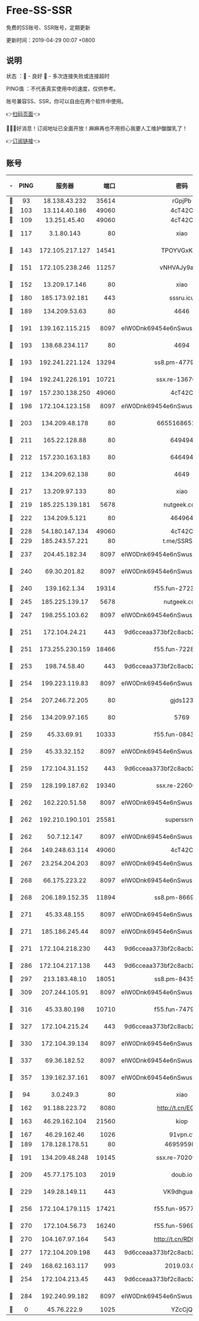 # Free-SS-SSR

免费的SS账号、SSR账号，定期更新

更新时间：2019-04-29 00:07 +0800

## 说明

状态     ：🙂 - 良好 🙁 - 多次连接失败或连接超时

PING值   ：不代表真实使用中的速度，仅供参考。

账号兼容SS、SSR，你可以自由在两个软件中使用。

👉[扫码页面](https://liesauer.github.io/Free-SS-SSR/)👈

🎉🎉🎉好消息！订阅地址已全面开放！麻麻再也不用担心我要人工维护酸酸乳了！

👉[订阅链接](https://www.liesauer.net/yogurt/subscribe?ACCESS_TOKEN=DAYxR3mMaZAsaqUb)👈

## 账号

|-|PING|服务器|端口|密码|加密方式|区域|
|:----:|:----:|:-----:|-----:|:----:|:----:|:----:|
|🙂|93|18.138.43.232|35614|rGpjPb|rc4-md5|SG|
|🙂|103|13.114.40.186|49060|4cT42C|chacha20|JP|
|🙂|109|13.251.45.40|49060|4cT42C|chacha20|SG|
|🙂|117|3.1.80.143|80|xiao|aes-128-ctr|SG|
|🙂|143|172.105.217.127|14541|TPOYVGxKglpi|aes-256-cfb|JP|
|🙂|151|172.105.238.246|11257|vNHVAJy9aznp|aes-256-cfb|JP|
|🙂|152|13.209.17.146|80|xiao|aes-128-ctr|KR|
|🙂|180|185.173.92.181|443|sssru.icu|rc4-md5|RU|
|🙂|189|134.209.53.63|80|4646|aes-256-cfb|US|
|🙂|191|139.162.115.215|8097|eIW0Dnk69454e6nSwuspv9DmS201tQ0D|aes-256-cfb|JP|
|🙂|193|138.68.234.117|80|4694|aes-256-cfb|US|
|🙂|193|192.241.221.124|13294|ss8.pm-47793631|aes-256-cfb|US|
|🙂|194|192.241.226.191|10721|ssx.re-13670931|aes-256-cfb|US|
|🙂|197|157.230.138.250|49060|4cT42C|chacha20|US|
|🙂|198|172.104.123.158|8097|eIW0Dnk69454e6nSwuspv9DmS201tQ0D|aes-256-cfb|JP|
|🙂|203|134.209.48.178|80|6655168651651|aes-256-cfb|US|
|🙂|211|165.22.128.88|80|649494|aes-256-cfb|US|
|🙂|212|157.230.163.183|80|646494|aes-256-cfb|US|
|🙂|212|134.209.62.138|80|4649|aes-256-cfb|US|
|🙂|217|13.209.97.133|80|xiao|aes-128-ctr|KR|
|🙂|219|185.225.139.181|5678|nutgeek.com|rc4-md5|US|
|🙂|222|134.209.5.121|80|464964|aes-256-cfb|US|
|🙂|228|54.180.147.134|49060|4cT42C|chacha20|KR|
|🙂|229|185.243.57.221|80|t.me/SSRSUB|rc4-md5|US|
|🙂|237|204.45.182.34|8097|eIW0Dnk69454e6nSwuspv9DmS201tQ0D|aes-256-cfb|US|
|🙂|240|69.30.201.82|8097|eIW0Dnk69454e6nSwuspv9DmS201tQ0D|aes-256-cfb|US|
|🙂|240|139.162.1.34|19314|f55.fun-27230686|aes-256-cfb|SG|
|🙂|245|185.225.139.17|5678|nutgeek.com|rc4-md5|US|
|🙂|247|198.255.103.62|8097|eIW0Dnk69454e6nSwuspv9DmS201tQ0D|aes-256-cfb|US|
|🙂|251|172.104.24.21|443|9d6cceaa373bf2c8acb22e60b6a58be6|aes-256-cfb|US|
|🙂|251|173.255.230.159|18466|f55.fun-72289078|aes-256-cfb|US|
|🙂|253|198.74.58.40|443|9d6cceaa373bf2c8acb22e60b6a58be6|aes-256-cfb|US|
|🙂|254|199.223.119.83|8097|eIW0Dnk69454e6nSwuspv9DmS201tQ0D|aes-256-cfb|US|
|🙂|254|207.246.72.205|80|gjds123|aes-256-cfb|US|
|🙂|256|134.209.97.165|80|5769|aes-256-cfb|SG|
|🙂|259|45.33.69.91|10333|f55.fun-08439285|aes-256-cfb|US|
|🙂|259|45.33.32.152|8097|eIW0Dnk69454e6nSwuspv9DmS201tQ0D|aes-256-cfb|US|
|🙂|259|172.104.31.152|443|9d6cceaa373bf2c8acb22e60b6a58be6|aes-256-cfb|US|
|🙂|259|128.199.187.62|19340|ssx.re-22600754|aes-256-cfb|SG|
|🙂|262|162.220.51.58|8097|eIW0Dnk69454e6nSwuspv9DmS201tQ0D|aes-256-cfb|US|
|🙂|262|192.210.190.101|25581|superssrnet|aes-256-cfb|US|
|🙂|262|50.7.12.147|8097|eIW0Dnk69454e6nSwuspv9DmS201tQ0D|aes-256-cfb|BR|
|🙂|264|149.248.63.114|49060|4cT42C|chacha20|CA|
|🙂|267|23.254.204.203|8097|eIW0Dnk69454e6nSwuspv9DmS201tQ0D|aes-256-cfb|US|
|🙂|268|66.175.223.22|8097|eIW0Dnk69454e6nSwuspv9DmS201tQ0D|aes-256-cfb|US|
|🙂|268|206.189.152.35|11894|ss8.pm-86692479|aes-256-cfb|SG|
|🙂|271|45.33.48.155|8097|eIW0Dnk69454e6nSwuspv9DmS201tQ0D|aes-256-cfb|US|
|🙂|271|185.186.245.44|8097|eIW0Dnk69454e6nSwuspv9DmS201tQ0D|aes-256-cfb|NL|
|🙂|271|172.104.218.230|443|9d6cceaa373bf2c8acb22e60b6a58be6|aes-256-cfb|US|
|🙂|286|172.104.217.138|443|9d6cceaa373bf2c8acb22e60b6a58be6|aes-256-cfb|US|
|🙂|297|213.183.48.10|18051|ss8.pm-84359795|rc4-md5|RU|
|🙂|309|207.244.105.91|8097|eIW0Dnk69454e6nSwuspv9DmS201tQ0D|aes-256-cfb|US|
|🙂|316|45.33.80.198|10710|f55.fun-74792235|aes-256-cfb|US|
|🙂|327|172.104.215.24|443|9d6cceaa373bf2c8acb22e60b6a58be6|aes-256-cfb|US|
|🙂|330|172.104.39.134|8097|eIW0Dnk69454e6nSwuspv9DmS201tQ0D|aes-256-cfb|SG|
|🙂|337|69.36.182.52|8097|eIW0Dnk69454e6nSwuspv9DmS201tQ0D|aes-256-cfb|US|
|🙂|357|139.162.37.161|8097|eIW0Dnk69454e6nSwuspv9DmS201tQ0D|aes-256-cfb|SG|
|🙂|94|3.0.249.3|80|xiao|aes-128-ctr|SG|
|🙂|162|91.188.223.72|8080|http://t.cn/EGJIyrl|rc4-md5|RU|
|🙂|163|46.29.162.104|21560|kiop|aes-128-ctr|RU|
|🙂|167|46.29.162.46|1026|91vpn.cf|rc4-md5|RU|
|🙂|189|178.128.178.51|80|469595985|chacha20|US|
|🙂|191|134.209.48.248|19145|ssx.re-70209152|aes-256-cfb|US|
|🙂|209|45.77.175.103|2019|doub.io|aes-128-ctr|SG|
|🙂|229|149.28.149.11|443|VK9dhgualsL|aes-256-cfb|SG|
|🙂|256|172.104.179.115|17421|f55.fun-95774568|aes-256-cfb|SG|
|🙂|270|172.104.56.73|16240|f55.fun-59694240|aes-256-cfb|SG|
|🙂|270|104.167.97.164|543|http://t.cn/RD0D7sx|rc4-md5|CA|
|🙂|277|172.104.209.198|443|9d6cceaa373bf2c8acb22e60b6a58be6|aes-256-cfb|US|
|🙁|249|168.62.163.117|993|2019.03.07|rc4-md5|US|
|🙁|254|172.104.213.45|443|9d6cceaa373bf2c8acb22e60b6a58be6|aes-256-cfb|US|
|🙁|284|192.240.99.182|8097|eIW0Dnk69454e6nSwuspv9DmS201tQ0D|aes-256-cfb|US|
|🙁|0|45.76.222.9|1025|YZcCjQ|rc4-md5|JP|
